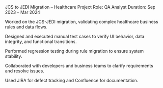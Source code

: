 JCS to JEDI Migration – Healthcare Project
Role: QA Analyst
Duration: Sep 2023 – Mar 2024

Worked on the JCS-JEDI migration, validating complex healthcare business rules and data flows.

Designed and executed manual test cases to verify UI behavior, data integrity, and functional transitions.

Performed regression testing during rule migration to ensure system stability.

Collaborated with developers and business teams to clarify requirements and resolve issues.

Used JIRA for defect tracking and Confluence for documentation.
